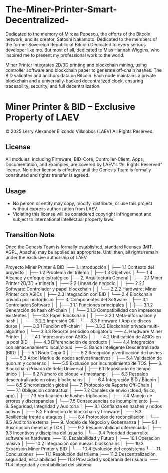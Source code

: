 # The-Miner-Printer-Smart-Decentralized-
Dedicated to the memory of Mircea Popescu, the efforts of the Bitcoin network, and its creator, Satoshi Nakamoto. Dedicated to the members of the former Sovereign Republic of Bitcoin.Dedicated to every serious developer like me. But most of all, dedicated to Miss Hannah Wiggins, who inspired me to present my professional work to the world.

Miner Printer integrates 2D/3D printing and blockchain mining, using controller software and blockchain paper to generate off-chain hashes. The BID validates and anchors data on Bitcoin. Each node maintains a private blockchain and a universally-backed decentralized clock, ensuring traceability, security, and full decentralization.

# Miner Printer & BID – Exclusive Property of LAEV

© 2025 Lerry Alexander Elizondo Villalobos (LAEV)
All Rights Reserved.

## License
All modules, including Firmware, BID-Core, Controller-Client, Apps, Documentation, and Examples, are covered by LAEV's “All Rights Reserved” license. No other license is effective until the Genesis Team is formally constituted and rights transfer is agreed.

## Usage
- No person or entity may copy, modify, distribute, or use this project without express authorization from LAEV.
- Violating this license will be considered copyright infringement and subject to international intellectual property laws.

## Transition Note
Once the Genesis Team is formally established, standard licenses (MIT, AGPL, Apache) may be applied as appropriate. Until then, all rights remain under the exclusive authorship of LAEV.


Proyecto Miner Printer & BID
├── 1. Introducción
│   ├── 1.1 Contexto del proyecto
│   ├── 1.2 Problema del trilema
│   ├── 1.3 Objetivos
│   └── 1.4 Alcance y enfoque estratégico
├── 2. Arquitectura General
│   ├── 2.1 Miner Printer 2D/3D + minería
│   ├── 2.2 Líneas de negocio
│   │   ├── 2.2.1 Software: Controlador y papel blockchain
│   │   └── 2.2.2 Hardware: Miner Printer con ASICs
│   ├── 2.3 Integración con BID
│   └── 2.4 Blockchain privada por nodo/disco
├── 3. Componentes del Software
│   ├── 3.1 Controlador/Software
│   │   ├── 3.1.1 Funciones principales
│   │   ├── 3.1.2 Generación de hash off-chain
│   │   └── 3.1.3 Compatibilidad con impresoras existentes
│   ├── 3.2 Papel Blockchain
│   │   ├── 3.2.1 Meta-información y hash
│   │   └── 3.2.2 Impresión QR
│   └── 3.3 Firmware / App de discos duros
│       ├── 3.3.1 Función off-chain
│       ├── 3.3.2 Blockchain privada multi-algoritmo
│       └── 3.3.3 Reporte periódico obligatorio
├── 4. Hardware Miner Printer
│   ├── 4.1 Impresoras con ASICs
│   ├── 4.2 Unificación de ASICs en la pool BID
│   ├── 4.3 Diferenciación de producto
│   └── 4.4 Integración con almacenamiento local/cloud
├── 5. Banca Inteligente Descentralizada (BID)
│   ├── 5.1 Nodo Capa 0
│   ├── 5.2 Recepción y verificación de hashes
│   ├── 5.3 Árbol Merkle de nodos activos/inactivos
│   ├── 5.4 Validación de quorum y consenso
│   └── 5.5 Exclusión por incumplimiento de TOS
├── 6. Blockchain Privada de Reloj Universal
│   ├── 6.1 Repositorio de tiempo único
│   ├── 6.2 Número de bloque + timestamp
│   ├── 6.3 Respaldo descentralizado en otras blockchains
│   ├── 6.4 Integración BID / Bitcoin
│   └── 6.5 Sincronización global
├── 7. Protocolo de Reporte Off-Chain
│   ├── 7.1 Obligación contractual
│   ├── 7.2 Canales de envío (cloud, físico, app)
│   ├── 7.3 Verificación de hashes triplicados
│   ├── 7.4 Manejo de errores y discrepancias
│   └── 7.5 Consecuencias de incumplimiento
├── 8. Seguridad, Integridad y Auditoría
│   ├── 8.1 Confianza en hashes y nodos activos
│   ├── 8.2 Protección de blockchain y firmware
│   ├── 8.3 Resiliencia frente a ataques
│   ├── 8.4 Protocolos de reconciliación
│   └── 8.5 Auditoría externa
├── 9. Modelo de Negocio y Gobernanza
│   ├── 9.1 Suscripción mensual y TOS
│   ├── 9.2 Responsabilidad diferenciada
│   ├── 9.3 Incentivos y disciplina del usuario
│   └── 9.4 Prioridad desarrollo: software vs hardware
├── 10. Escalabilidad y Futuro
│   ├── 10.1 Operación masiva
│   ├── 10.2 Integración con nuevas blockchains
│   ├── 10.3 Expansión Miner Printer y BID
│   └── 10.4 Evolución del ecosistema
└── 11. Conclusiones
    ├── 11.1 Resolución del trilema
    ├── 11.2 Descentralización, seguridad, escalabilidad
    ├── 11.3 Privacidad y soberanía del usuario
    └── 11.4 Integridad y confiabilidad del sistema

